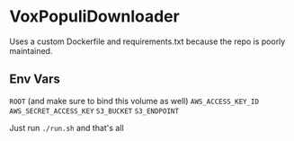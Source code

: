 # VoxPopuliDownloader

Uses a custom Dockerfile and requirements.txt because the repo is poorly maintained.

## Env Vars

`ROOT` (and make sure to bind this volume as well)
`AWS_ACCESS_KEY_ID`
`AWS_SECRET_ACCESS_KEY`
`S3_BUCKET`
`S3_ENDPOINT`

Just run `./run.sh` and that's all

